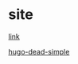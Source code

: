 # site
[link](https://javacafe01.github.io)

[hugo-dead-simple](https://github.com/barklan/hugo-dead-simple)
